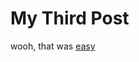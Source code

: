 # My Third Post
<!-- Synopsis Start -->
<!-- Synopsis End -->
wooh, that was [easy](https://staples.com)

<!-- Published: -->
<!-- Updated: -->
<!-- Status: WIP-->